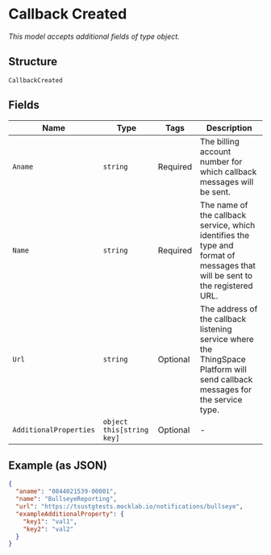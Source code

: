 
# Callback Created

*This model accepts additional fields of type object.*

## Structure

`CallbackCreated`

## Fields

| Name | Type | Tags | Description |
|  --- | --- | --- | --- |
| `Aname` | `string` | Required | The billing account number for which callback messages will be sent. |
| `Name` | `string` | Required | The name of the callback service, which identifies the type and format of messages that will be sent to the registered URL. |
| `Url` | `string` | Optional | The address of the callback listening service where the ThingSpace Platform will send callback messages for the service type. |
| `AdditionalProperties` | `object this[string key]` | Optional | - |

## Example (as JSON)

```json
{
  "aname": "0844021539-00001",
  "name": "BullseyeReporting",
  "url": "https://tsustgtests.mocklab.io/notifications/bullseye",
  "exampleAdditionalProperty": {
    "key1": "val1",
    "key2": "val2"
  }
}
```

